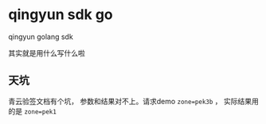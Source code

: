 # qingyun sdk go
qingyun golang sdk

其实就是用什么写什么啦

## 天坑
青云验签文档有个坑， 参数和结果对不上。请求demo `zone=pek3b` ， 实际结果用的是 `zone=pek1`

